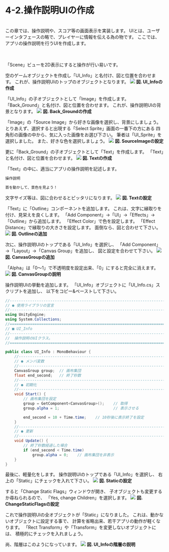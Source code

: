 # 4-2.操作説明UIの作成
<br>
この章では、操作説明や、スコア等の画面表示を実装します。
UIとは、ユーザーインタフェースの略で、プレイヤーに情報を伝える為の物です。
ここでは、アプリの操作説明を行うUIを作成します。
<br>
<br>
<br>



「Scene」ビューを2D表示にすると操作が行い易いです。



空のゲームオブジェクトを作成し「UI_Info」と名付け、図と位置を合わせます。
これが、操作説明UIのトップのオブジェクトとなります。
![](/Graphics/Unity/Chapter_4/UI_Operation_Explanation/1.jpg)
**図. UI_Infoの作成**
<br>


「UI_Info」の子オブジェクトとして「Image」を作成します。
「Back_Ground」と名付け、図と位置を合わせます。
これが、操作説明UIの背景となります。
![](/Graphics/Unity/Chapter_4/UI_Operation_Explanation/2.jpg)
**図. Back_Groundの作成**
<br>


「Image」の「Source Image」から好きな画像を選択し、背景にしましょう。
とりあえず、選択すると出現する「Select Sprite」画面の一番下の方にある
四角形の画像の中から、気に入った画像をお選び下さい。
筆者は「UI_Sprite」を選択しました。
また、好きな色を選択しましょう。
![](/Graphics/Unity/Chapter_4/UI_Operation_Explanation/3.jpg)
**図. SourceImageの設定**
<br>


更に「Back_Ground」の子オブジェクトとして「Text」を作成します。
「Text」と名付け、図と位置を合わせます。
![](/Graphics/Unity/Chapter_4/UI_Operation_Explanation/4.jpg)
**図. Textの作成**
<br>


「Text」の中に、適当にアプリの操作説明を記述します。

```text:操作説明文章.txt
操作説明

首を動かして、景色を見よう！
```

文字サイズ等は、図に合わせるとピッタリになります。
![](/Graphics/Unity/Chapter_4/UI_Operation_Explanation/5.jpg)
**図. Textの設定**
<br>


「Text」に「Outline」コンポーネントを追加します。
これは、文字に縁取りを付け、見栄えを良くします。
「Add Component」→「UI」→「Effects」→「Outline」から追加します。
「Effect Color」で色を設定します。
「Effect Distance」で縁取りの大きさを設定します。
面倒なら、図と合わせて下さい。
![](/Graphics/Unity/Chapter_4/UI_Operation_Explanation/6.jpg)
**図. Outlineの追加**
<br>


次に、操作説明UIのトップである「UI_Info」を選択し、
「Add Component」→「Layout」→「Canvas Group」を追加し、
図と設定を合わせて下さい。
![](/Graphics/Unity/Chapter_4/UI_Operation_Explanation/7.jpg)
**図. CanvasGroupの追加**
<br>


「Alpha」は「0～1」で不透明度を設定出来、「0」にすると完全に消えます。
![](/Graphics/Unity/Chapter_4/UI_Operation_Explanation/8.jpg)
**図. CanvasGroupの説明**
<br>


操作説明UIの挙動を追加します。
「UI_Info」オブジェクトに「UI_Info.cs」スクリプトを追加し、
以下をコピー&ペーストして下さい。

```c#:UI_Info.cs
//------------------------------------------------------------------------
// ● 使用ライブラリの宣言
//------------------------------------------------------------------------
using UnityEngine;
using System.Collections;
//========================================================================
// ■ UI_Info
//------------------------------------------------------------------------
//	操作説明のUIクラス。
//========================================================================

public class UI_Info : MonoBehaviour {
	//--------------------------------------------------------------------
	// ● メンバ変数
	//--------------------------------------------------------------------
	CanvasGroup group;	// 画布集団
	float end_second;	// 終了秒数
	//--------------------------------------------------------------------
	// ● 初期化
	//--------------------------------------------------------------------
	void Start() {
		// 画布集団を設定
		group = GetComponent<CanvasGroup>();	// 取得
		group.alpha = 1;						// 表示させる

		end_second = 10 + Time.time;	// 10秒後に表示終了を設定
	}
	//--------------------------------------------------------------------
	// ● 更新
	//--------------------------------------------------------------------
	void Update() {
		// 終了秒数経過した場合
		if (end_second < Time.time)
			group.alpha = 0;	// 画布集団を非表示
	}
}
```


最後に、軽量化をします。
操作説明UIのトップである「UI_Info」を選択し、
右上の「Static」にチェックを入れて下さい。
![](/Graphics/Unity/Chapter_4/UI_Operation_Explanation/9.jpg)
**図. Staticの設定**
<br>


すると「Change Static Flags」ウィンドウが開き、
子オブジェクトも変更するか尋ねられるので、
「Yes, change Children」を選択します。
![](/Graphics/Unity/Chapter_4/UI_Operation_Explanation/10.jpg)
**図. ChangeStaticFlagsの設定**
<br>


これで操作説明UIの全オブジェクトが「Static」になりました。
これは、動かないオブジェクトに設定する事で、
計算を省略出来、若干アプリの動作が軽くなります。
「Rect Transform」や「Transform」を変更しないオブジェクトには、
積極的にチェックを入れましょう。
<br>



尚、階層はこのようになっています。
![](/Graphics/Unity/Chapter_4/UI_Operation_Explanation/11.jpg)
**図. UI_Infoの階層の説明**
<br>


